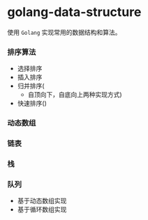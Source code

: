 # golang-data-structure

使用 `Golang` 实现常用的数据结构和算法。

### 排序算法
- 选择排序
- 插入排序
- 归并排序(
  + 自顶向下，自底向上两种实现方式)
- 快速排序()

### 动态数组
### 链表
### 栈
### 队列
- 基于动态数组实现
- 基于循环数组实现
